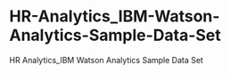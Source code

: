 # HR-Analytics_IBM-Watson-Analytics-Sample-Data-Set
HR Analytics_IBM Watson Analytics Sample Data Set
